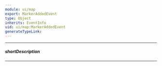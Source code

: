 ```yaml
---
module: ui/map
export: MarkerAddedEvent
type: Object
inherits: EventInfo
uid: ui/map:MarkerAddedEvent
generateTypeLink: 
---
```

---
##### shortDescription
<!-- Description goes here -->

---
<!-- Description goes here -->